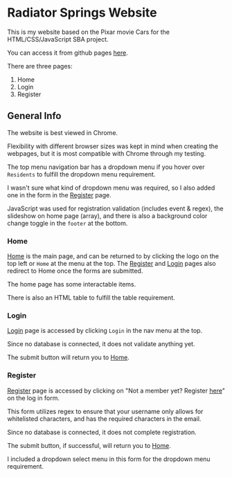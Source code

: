 # Radiator Springs Website

This is my website based on the Pixar movie Cars for the HTML/CSS/JavaScript SBA project.  

You can access it from github pages [here](https://grace-space.github.io/RadiatorSpringsWebsite/html/home.html).

There are three pages:  

<ol>
<li>Home</li>
<li>Login</li>
<li>Register</li>
</ol>

## General Info

The website is best viewed in Chrome.  

Flexibility with different browser sizes was kept in mind when creating the webpages, but it is most compatible with Chrome through my testing.

The top menu navigation bar has a dropdown menu if you hover over `Residents` to fulfill the dropdown menu requirement.  

I wasn't sure what kind of dropdown menu was required, so I also added one in the form in the [Register](html/register.html) page.

JavaScript was used for registration validation (includes event & regex), the slideshow on home page (array), and there is also a background color change toggle in the `footer` at the bottom.

### Home

[Home](html/home.html) is the main page, and can be returned to by clicking the logo on the top left or `Home` at the menu at the top. The [Register](html/register.html) and [Login](html/register.html) pages also redirect to Home once the forms are submitted.  

The home page has some interactable items. 

There is also an HTML table to fulfill the table requirement.

### Login

[Login](html/register.html) page is accessed by clicking `Login` in the nav menu at the top.  

Since no database is connected, it does not validate anything yet.

The submit button will return you to [Home](html/home.html).


### Register

[Register](html/register.html) page is accessed by clicking on "Not a member yet? Register [here](html/register.html)" on the log in form.

This form utilizes regex to ensure that your username only allows for whitelisted characters, and has the required characters in the email.

Since no database is connected, it does not complete registration.

The submit button, if successful, will return you to [Home](html/home.html).

I included a dropdown select menu in this form for the dropdown menu requirement.

